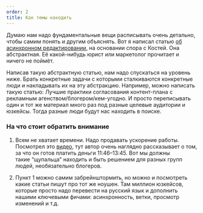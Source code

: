```yaml
---
order: 2
title: Как темы находить
---
```


Думаю нам надо фундаментальные вещи расписывать очень детально, чтобы самим понять и другим объяснять. Вот я написал статью [об асинхронном редактировании](./../business-plan/sale/content/habr/async.md), на основании спора с Костей. Она абстрактная. Её какой-нибудь юрист или маркетолог прочитает и ничего не поймёт.

Написав такую абстрактную статью, нам надо спускаться на уровень ниже. Брать конкретные задачи с которыми сталкиваются конкретные люди и накладывать их на эту абстракцию. Например, можно написать такую статью: Лучшие практики согласования контент-плана с рекламным агенством/блогером/кем-угодно. И просто переписывать один и тот же материал много раз под разные целевые аудитории и юзкейсы. Тогда разные люди будут нас находить в поиске.

### На что стоит обратить внимание

1. Всем не хватает времени. Надо продавать ускорение работы. Посмотрел это [видео](https://www.youtube.com/watch?v=GQAvce3MA44), тут автор очень наглядно рассказывает о том, за что он готов платить деньги 11:46–13:45. Вот мы должны такие “щупальца” находить и быть решением для разных групп людей, необязательно блогеров.

2. Пункт 1 можно самим забрейнштормить, но можно и посмотреть какие статьи пишут про тот же ноушен. Там миллион юзкейсов, которые просто надо перевести на русский язык и дополнить нашими ключевыми фичами: асинхронность, ветки, просмотр изменений и т.д.